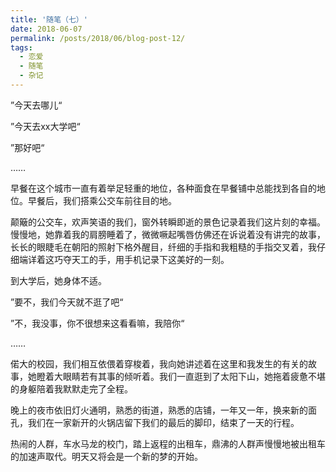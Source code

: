 ```yaml
---
title: '随笔（七）'
date: 2018-06-07
permalink: /posts/2018/06/blog-post-12/
tags:
  - 恋爱
  - 随笔
  - 杂记
---
```


”今天去哪儿“

”今天去xx大学吧“

”那好吧“

……

早餐在这个城市一直有着举足轻重的地位，各种面食在早餐铺中总能找到各自的地位。早餐后，我们搭乘公交车前往目的地。

颠簸的公交车，欢声笑语的我们，窗外转瞬即逝的景色记录着我们这片刻的幸福。慢慢地，她靠着我的肩膀睡着了，微微噘起嘴唇仿佛还在诉说着没有讲完的故事，长长的眼睫毛在朝阳的照射下格外醒目，纤细的手指和我粗糙的手指交叉着，我仔细端详着这巧夺天工的手，用手机记录下这美好的一刻。

到大学后，她身体不适。

”要不，我们今天就不逛了吧“

”不，我没事，你不很想来这看看嘛，我陪你“

……

偌大的校园，我们相互依偎着穿梭着，我向她讲述着在这里和我发生的有关的故事，她瞪着大眼睛若有其事的倾听着。我们一直逛到了太阳下山，她拖着疲惫不堪的身躯陪着我默默走完了全程。

晚上的夜市依旧灯火通明，熟悉的街道，熟悉的店铺，一年又一年，换来新的面孔，我们在一家新开的火锅店留下我们的最后的脚印，结束了一天的行程。

热闹的人群，车水马龙的校门，踏上返程的出租车，鼎沸的人群声慢慢地被出租车的加速声取代。明天又将会是一个新的梦的开始。

